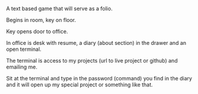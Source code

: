 A text based game that will serve as a folio.

Begins in room, key on floor.

Key opens door to office. 

In office is desk with resume, a diary (about section) in the drawer and an open terminal.

The terminal is access to my projects (url to live project or github) and emailing me.

Sit at the terminal and type in the password (command) you find in the diary and it will open up my special project or something like that.